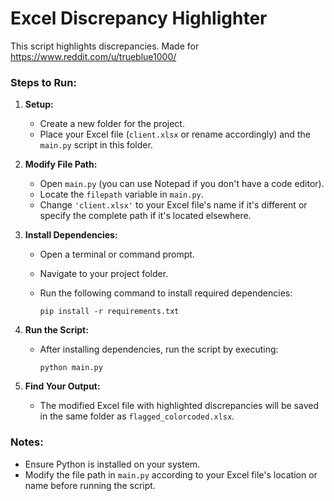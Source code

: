 # Excel Discrepancy Highlighter

This script highlights discrepancies. Made for https://www.reddit.com/u/trueblue1000/

### Steps to Run:

1. **Setup:**

   - Create a new folder for the project.
   - Place your Excel file (`client.xlsx` or rename accordingly) and the `main.py` script in this folder.

2. **Modify File Path:**

   - Open `main.py` (you can use Notepad if you don't have a code editor).
   - Locate the `filepath` variable in `main.py`.
   - Change `'client.xlsx'` to your Excel file's name if it's different or specify the complete path if it's located elsewhere.

3. **Install Dependencies:**

   - Open a terminal or command prompt.
   - Navigate to your project folder.
   - Run the following command to install required dependencies:

     ```
     pip install -r requirements.txt
     ```

4. **Run the Script:**

   - After installing dependencies, run the script by executing:

     ```
     python main.py
     ```

5. **Find Your Output:**
   - The modified Excel file with highlighted discrepancies will be saved in the same folder as `flagged_colorcoded.xlsx`.

### Notes:

- Ensure Python is installed on your system.
- Modify the file path in `main.py` according to your Excel file's location or name before running the script.
